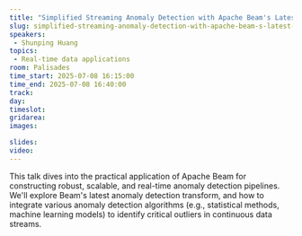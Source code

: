 ```yaml
---
title: "Simplified Streaming Anomaly Detection with Apache Beam's Latest Transform"
slug: simplified-streaming-anomaly-detection-with-apache-beam-s-latest-transform
speakers:
 - Shunping Huang
topics:
 - Real-time data applications
room: Palisades
time_start: 2025-07-08 16:15:00
time_end: 2025-07-08 16:40:00
track: 
day: 
timeslot: 
gridarea: 
images: 

slides:
video:
---
```


This talk dives into the practical application of Apache Beam for constructing robust, scalable, and real-time anomaly detection pipelines. We'll explore Beam's latest anomaly detection transform, and how to integrate various anomaly detection algorithms (e.g., statistical methods, machine learning models) to identify critical outliers in continuous data streams. 